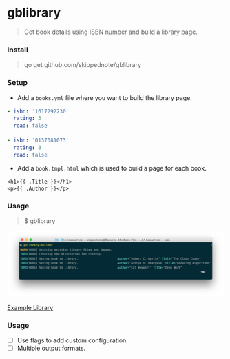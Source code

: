 # gblibrary

> Get book details using ISBN number and build a library page.

### Install
> go get github.com/skippednote/gblibrary

### Setup
- Add a `books.yml` file where you want to build the library page.
```yaml
- isbn: '1617292230'
  rating: 3
  read: false

- isbn: '0137081073'
  rating: 3
  read: false
```
- Add a `book.tmpl.html` which is used to build a page for each book.
```twig
<h1>{{ .Title }}</h1>
<p>{{ .Author }}</p>
```

### Usage
> $ gblibrary

![](screenshot.png)

[Example Library](https://bassam.co/library/)

### Usage
- [ ] Use flags to add custom configuration.
- [ ] Multiple output formats.
